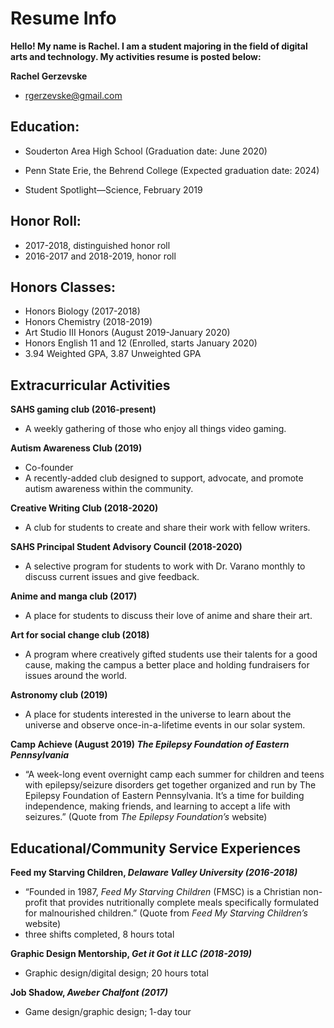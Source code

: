 # Resume Info

**Hello! My name is Rachel. I am a student majoring in the field of digital arts and technology. My activities resume is posted below:**

 **Rachel Gerzevske**  
 
* rgerzevske@gmail.com 

## **Education:**
* Souderton Area High School (Graduation date: June 2020)

* Penn State Erie, the Behrend College (Expected graduation date: 2024)

* Student Spotlight—Science, February 2019

## **Honor Roll:** 
*	2017-2018, distinguished honor roll 
* 2016-2017 and 2018-2019, honor roll

## **Honors Classes:** 
* Honors Biology (2017-2018)
* Honors Chemistry (2018-2019)
*	Art Studio III Honors (August 2019-January 2020)
* Honors English 11 and 12 (Enrolled, starts January 2020)
* 3.94 Weighted GPA, 3.87 Unweighted GPA

## **Extracurricular Activities**

 **SAHS gaming club (2016-present)**
*	A weekly gathering of those who enjoy all things video gaming.

**Autism Awareness Club (2019)**
*	Co-founder
*	A recently-added club designed to support, advocate, and promote autism awareness within the community.

**Creative Writing Club (2018-2020)**
*	A club for students to create and share their work with fellow writers.

**SAHS Principal Student Advisory Council (2018-2020)**
*	A selective program for students to work with Dr. Varano monthly to discuss current issues and give feedback.  

**Anime and manga club (2017)**
*	A place for students to discuss their love of anime and share their art.

**Art for social change club (2018)**
*	A program where creatively gifted students use their talents for a good cause, making the campus a better place and holding fundraisers for issues around the world. 

**Astronomy club (2019)**
*	A place for students interested in the universe to learn about the universe and observe once-in-a-lifetime events in our solar system.

**Camp Achieve (August 2019) *The Epilepsy Foundation of Eastern Pennsylvania***
*	“A week-long event overnight camp each summer for children and teens with epilepsy/seizure disorders get together organized and run by The Epilepsy Foundation of Eastern Pennsylvania. It’s a time for building independence, making friends, and learning to accept a life with seizures.” (Quote from *The Epilepsy Foundation’s* website)

## **Educational/Community Service Experiences**

**Feed my Starving Children, *Delaware Valley University (2016-2018)***
*	“Founded in 1987, *Feed My Starving Children* (FMSC) is a Christian non-profit that provides nutritionally complete meals specifically formulated for malnourished children.” (Quote from *Feed My Starving Children’s* website)
*	three shifts completed, 8 hours total

**Graphic Design Mentorship, *Get it Got it LLC (2018-2019)***
*	Graphic design/digital design; 20 hours total

**Job Shadow, *Aweber Chalfont (2017)***
*	Game design/graphic design; 1-day tour





